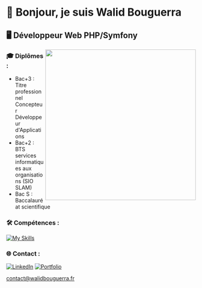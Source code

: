 # 👋 Bonjour, je suis Walid Bouguerra

## 🖥 Développeur Web PHP/Symfony

<img align="right" width="400" src="https://user-images.githubusercontent.com/74038190/212749447-bfb7e725-6987-49d9-ae85-2015e3e7cc41.gif"> 

### 🎓 Diplômes :
- Bac+3 : Titre professionnel Concepteur Développeur d'Applications  
- Bac+2 : BTS services informatiques aux organisations (SIO SLAM)
- Bac S : Baccalauréat scientifique

### 🛠 Compétences : 
[![My Skills](https://skillicons.dev/icons?i=html,css,js,mysql,php,symfony&theme=light)](https://skillicons.dev)

### 🌐 Contact :
[![LinkedIn](https://img.shields.io/badge/LinkedIn-%230077B5.svg?logo=linkedin&logoColor=white)](https://www.linkedin.com/in/walid-bouguerra/) [![Portfolio](https://img.shields.io/badge/Portfolio-grey?logo=googlechrome&logoColor=white)](https://walidbouguerra.fr)   

contact@walidbouguerra.fr


